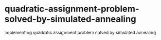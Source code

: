 # quadratic-assignment-problem-solved-by-simulated-annealing
implementing quadratic assignment problem solved by simulated annealing
